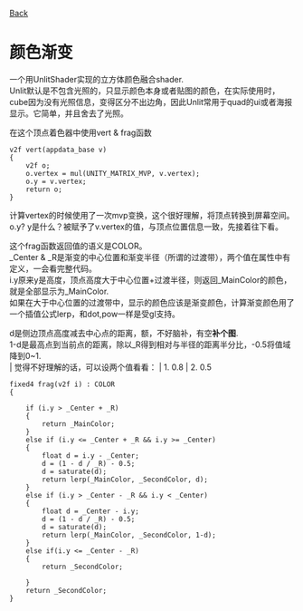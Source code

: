 [Back](index.md)

# 颜色渐变

一个用UnlitShader实现的立方体颜色融合shader.  
Unlit默认是不包含光照的，只显示颜色本身或者贴图的颜色，在实际使用时，cube因为没有光照信息，变得区分不出边角，因此Unlit常用于quad的ui或者海报显示。它简单，并且舍去了光照。  


在这个顶点着色器中使用vert & frag函数

```
v2f vert(appdata_base v)
{
	v2f o;
	o.vertex = mul(UNITY_MATRIX_MVP, v.vertex);
	o.y = v.vertex;
	return o;
}

```
计算vertex的时候使用了一次mvp变换，这个很好理解，将顶点转换到屏幕空间。  
o.y? y是什么？被赋予了v.vertex的值，与顶点位置信息一致，先接着往下看。



这个frag函数返回值的语义是COLOR。  
_Center & _R是渐变的中心位置和渐变半径（所谓的过渡带），两个值在属性中有定义，一会看完整代码。  
i.y原来y是高度，顶点高度大于中心位置+过渡半径，则返回_MainColor的颜色，就是全部显示为_MainColor.  
如果在大于中心位置的过渡带中，显示的颜色应该是渐变颜色，计算渐变颜色用了一个插值公式lerp，和dot,pow一样是受gl支持。  

d是侧边顶点高度减去中心点的距离，额，不好脑补，有空**补个图**.  
1-d是最高点到当前点的距离，除以_R得到相对与半径的距离半分比，-0.5将值域降到0~1.  
| 觉得不好理解的话，可以设两个值看看：
| 	1. 0.8
| 	2. 0.5

```
fixed4 frag(v2f i) : COLOR
{

	if (i.y > _Center + _R) 
	{
		return _MainColor;
	}
	else if (i.y <= _Center + _R && i.y >= _Center)
	{
		float d = i.y - _Center;
		d = (1 - d / _R) - 0.5;
		d = saturate(d);
		return lerp(_MainColor, _SecondColor, d);
	}
	else if (i.y > _Center - _R && i.y < _Center)
	{
		float d = _Center - i.y;
		d = (1 - d / _R) - 0.5;
		d = saturate(d);
		return lerp(_MainColor, _SecondColor, 1-d);
	}
	else if(i.y <= _Center - _R)
	{
		return _SecondColor;

	}
	return _SecondColor;
}
```
